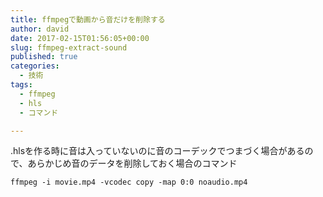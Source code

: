 ```yaml
---
title: ffmpegで動画から音だけを削除する
author: david
date: 2017-02-15T01:56:05+00:00
slug: ffmpeg-extract-sound
published: true
categories:
  - 技術
tags:
  - ffmpeg
  - hls
  - コマンド

---
```

.hlsを作る時に音は入っていないのに音のコーデックでつまづく場合があるので、あらかじめ音のデータを削除しておく場合のコマンド  

`ffmpeg -i movie.mp4 -vcodec copy -map 0:0 noaudio.mp4`